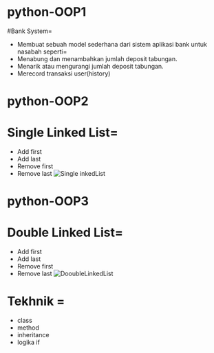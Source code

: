 # python-OOP1
#Bank System=
- Membuat sebuah model sederhana dari sistem aplikasi bank untuk nasabah seperti=
- Menabung dan menambahkan jumlah deposit tabungan.
- Menarik atau mengurangi jumlah deposit tabungan.
- Merecord transaksi user(history)


# python-OOP2
# Single Linked List=
- Add first
- Add last
- Remove first
- Remove last
![Single inkedList](https://user-images.githubusercontent.com/58825091/174473740-b8c3d150-1a53-4055-99d5-b3f72390c7f4.png)


# python-OOP3
# Double Linked List=
- Add first
- Add last
- Remove first
- Remove last
![DooubleLinkedList](https://user-images.githubusercontent.com/58825091/174473369-9183d5be-01ee-43c7-9329-edc8ce28f8f7.png)


# Tekhnik =
- class
- method
- inheritance
- logika if
